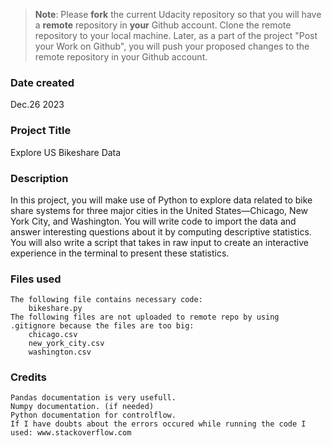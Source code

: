 >**Note**: Please **fork** the current Udacity repository so that you will have a **remote** repository in **your** Github account. Clone the remote repository to your local machine. Later, as a part of the project "Post your Work on Github", you will push your proposed changes to the remote repository in your Github account.

### Date created
Dec.26 2023

### Project Title
Explore US Bikeshare Data

### Description
In this project, you will make use of Python to explore data related to bike share systems for three major cities in the United States—Chicago, New York City, and Washington. You will write code to import the data and answer interesting questions about it by computing descriptive statistics. You will also write a script that takes in raw input to create an interactive experience in the terminal to present these statistics.

### Files used

    The following file contains necessary code:
        bikeshare.py
    The following files are not uploaded to remote repo by using .gitignore because the files are too big:
        chicago.csv
        new_york_city.csv
        washington.csv


### Credits

    Pandas documentation is very usefull.
    Numpy documentation. (if needed)
    Python documentation for controlflow.
    If I have doubts about the errors occured while running the code I used: www.stackoverflow.com


